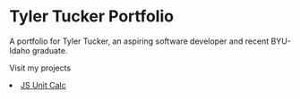 # Tyler Tucker Portfolio

A portfolio for Tyler Tucker, an aspiring software developer and recent BYU-Idaho graduate.

Visit my projects
<br>
  <li><a href="https://jsunitcalc.glitch.me" target="_blank">JS Unit Calc</a></li>